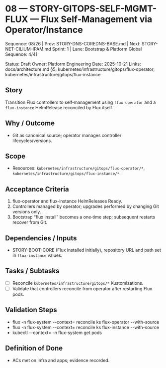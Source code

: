 # 08 — STORY-GITOPS-SELF-MGMT-FLUX — Flux Self‑Management via Operator/Instance

Sequence: 08/26 | Prev: STORY-DNS-COREDNS-BASE.md | Next: STORY-NET-CILIUM-IPAM.md
Sprint: 1 | Lane: Bootstrap & Platform
Global Sequence: 4/41

Status: Draft
Owner: Platform Engineering
Date: 2025-10-21
Links: docs/architecture.md §5; kubernetes/infrastructure/gitops/flux-operator; kubernetes/infrastructure/gitops/flux-instance

## Story
Transition Flux controllers to self‑management using `flux-operator` and a `flux-instance` HelmRelease reconciled by Flux itself.

## Why / Outcome
- Git as canonical source; operator manages controller lifecycles/versions.

## Scope
- Resources: `kubernetes/infrastructure/gitops/flux-operator/*`, `kubernetes/infrastructure/gitops/flux-instance/*`.

## Acceptance Criteria
1) flux-operator and flux-instance HelmReleases Ready.
2) Controllers managed by operator; upgrades performed by changing Git versions only.
3) Bootstrap “flux install” becomes a one‑time step; subsequent restarts recover from Git.

## Dependencies / Inputs
- STORY-BOOT-CORE (Flux installed initially), repository URL and path set in `flux-instance` values.

## Tasks / Subtasks
- [ ] Reconcile `kubernetes/infrastructure/gitops/*` Kustomizations.
- [ ] Validate that controllers reconcile from operator after restarting Flux pods.

## Validation Steps
- flux -n flux-system --context=<ctx> reconcile ks flux-operator --with-source
- flux -n flux-system --context=<ctx> reconcile ks flux-instance --with-source
- kubectl --context=<ctx> -n flux-system get pods

## Definition of Done
- ACs met on infra and apps; evidence recorded.
